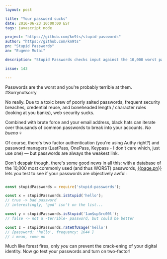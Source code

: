 ```yaml
---
layout: post

title: "Your password sucks"
date: 2016-06-23 10:00:00 EST
tags: javascript node

project: "https://github.com/kn9ts/stupid-passwords"
author: "https://github.com/kn9ts"
pn: "Stupid Passwords"
an: "Eugene Mutai"

description: "Stupid Passwords checks input against the 10,000 worst passwords."

issue: 143

---
```


Passwords are the worst and you're probably terrible at them. #Sorrynotsorry

No really. Due to a toxic brew of poorly salted passwords, frequent security breaches, credential reuse, and boneheaded length / character rules (looking at you banks), web security sucks.

Combined with brute force and your email address, black hats can iterate over thousands of common passwords to break into your accounts. _No bueno_ 💀

Of course, there's two factor authentication (you're using Authy right?) and password managers (LastPass, OnePass, Keypass - I don't care which, just use one) &mdash; but passwords are always the weakest link.

Don't despair though, there's some good news in all this: with a database of the 10,000 most commonly used (and thus WORST) passwords, [{{page.pn}}]({{page.project}} "{{page.pn}} on GitHub")
lets you test to see if your passwords are objectively awful:

```javascript

const stupidPasswords = require('stupid-passwords');

const x = stupidPasswords.isStupid('hello');
// true -> bad password
// interestingly, 'god' isn't on the list...

const y = stupidPasswords.isStupid('1am$up3rc00l');
// false -> not a -terrible- password, but could be better

const z = stupidPasswords.rateOfUsage('hello')
// {password: 'hello', frequency: 1644 }
// i mean, come on

```

Much like forest fires, only _you_ can prevent the crack-ening of your digital identity. Now go test your passwords and turn on two-factor!
